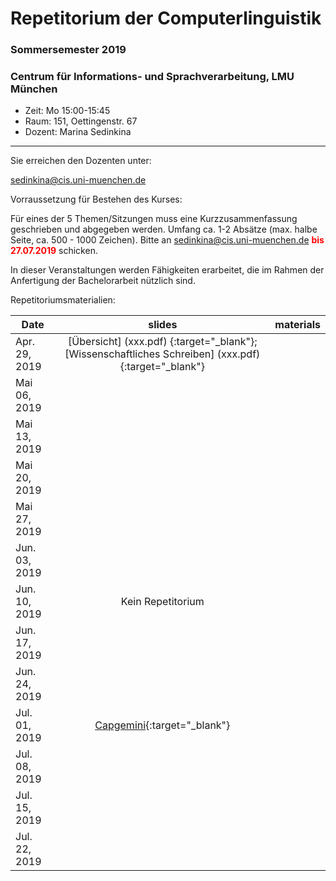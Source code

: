 # Repetitorium der Computerlinguistik
### Sommersemester 2019
### Centrum für Informations- und Sprachverarbeitung, LMU München

 - Zeit: Mo 15:00-15:45 
 - Raum: 151, Oettingenstr. 67
 - Dozent: Marina Sedinkina


- - -

Sie erreichen den Dozenten unter:

sedinkina@cis.uni-muenchen.de

Vorraussetzung für Bestehen des Kurses:

Für eines der 5 Themen/Sitzungen muss eine Kurzzusammenfassung geschrieben und abgegeben werden.
Umfang ca. 1-2 Absätze (max. halbe Seite, ca. 500 - 1000 Zeichen).
Bitte an sedinkina@cis.uni-muenchen.de <span style="color:red">**bis 27.07.2019**</span> schicken.

In dieser Veranstaltungen werden Fähigkeiten erarbeitet, die im Rahmen der Anfertigung der Bachelorarbeit nützlich sind.

Repetitoriumsmaterialien:

| Date | slides | materials |
|-----------------------------|:--------------------------------:|:-------------------------------------------------------------------|
| Apr. 29, 2019 | [Übersicht] (xxx.pdf) {:target="_blank"};[Wissenschaftliches Schreiben] (xxx.pdf) {:target="_blank"}  | |
| Mai 06, 2019 | | |
| Mai 13, 2019 | | |
| Mai 20, 2019 | | |
| Mai 27, 2019 | | |
| Jun. 03, 2019 | | |
| Jun. 10, 2019 | Kein Repetitorium | |
| Jun. 17, 2019 | | |
| Jun. 24, 2019 | | |
| Jul. 01, 2019 | [Capgemini](https://www.capgemini.com/de-de/){:target="_blank"} | |
| Jul. 08, 2019 | | |
| Jul. 15, 2019 | | |
| Jul. 22, 2019 | | |
